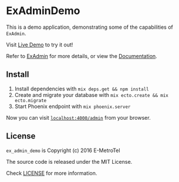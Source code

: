 # ExAdminDemo

This is a demo application, demonstrating some of the capabilities of `ExAdmin`.

Visit [Live Demo](http://demo.exadmin.info/admin) to try it out!

Refer to [ExAdmin](https://github.com/smpallen99/ex_admin) for more details, or
view the [Documentation](http://exadmin.info/doc).

## Install

  1. Install dependencies with `mix deps.get && npm install`
  2. Create and migrate your database with `mix ecto.create && mix ecto.migrate`
  3. Start Phoenix endpoint with `mix phoenix.server`

Now you can visit [`localhost:4000/admin`](http://localhost:4000/admin) from your browser.

## License

`ex_admin_demo` is Copyright (c) 2016 E-MetroTel

The source code is released under the MIT License.

Check [LICENSE](LICENSE) for more information.
